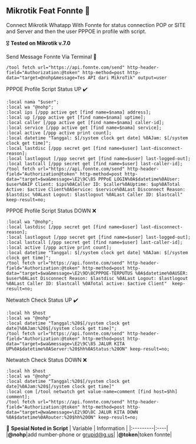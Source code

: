 ## Mikrotik Feat Fonnte 🚀
Connect Mikrotik Whatapp With Fonnte for status connection POP or SITE and Server and then the user PPPOE in profile with script.

🎖️ **Tested on Mikrotik v.7.0**


Send Message Fonnte Via Terminal :speech_balloon:
```
/tool fetch url="https://api.fonnte.com/send" http-header-field="Authorization:@token" http-method=post http-data="target=@nohp&message=Tes API dari MikroTik" output=user
```

PPPOE Profile Script Status UP :heavy_check_mark:
```
:local nama "$user";
:local wa "@nohp";
:local ips [/ppp active get [find name=$nama] address];
:local up [/ppp active get [find name=$nama] uptime];
:local caller [/ppp active get [find name=$nama] caller-id];
:local service [/ppp active get [find name=$nama] service];
:local active [/ppp active print count];
:local datetime "Tanggal: $[/system clock get date] %0AJam: $[/system clock get time]";
:local lastdisc [/ppp secret get [find name=$user] last-disconnect-reason];
:local lastlogout [/ppp secret get [find name=$user] last-logged-out];
:local lastcall [/ppp secret get [find name=$user] last-caller-id];
/tool fetch url="https://api.fonnte.com/send" http-header-field="Authorization@token" http-method=post http-data="target=$wa&message=\E2\9C\85 PPPoE LOGIN%0A$datetime%0AUser: $user%0AIP Client: $ips%0ACaller ID: $caller%0AUptime: $up%0ATotal Active: $active Client%0AService: $service%0ALast Disconnect Reason: $lastdisc %0ALast Logout: $lastlogout %0ALast Caller ID: $lastcall" keep-result=no;
```
PPPOE Profile Script Status DOWN :x:
```
:local wa "@nohp";
:local lastdisc [/ppp secret get [find name=$user] last-disconnect-reason];
:local lastlogout [/ppp secret get [find name=$user] last-logged-out];
:local lastcall [/ppp secret get [find name=$user] last-caller-id];
:local active [/ppp active print count];
:local datetime "Tanggal: $[/system clock get date] %0AJam: $[/system clock get time]";
/tool fetch url="https://api.fonnte.com/send" http-header-field="Authorization:@token" http-method=post http-data="target=$wa&message=\E2\9D\8CPPPOE-TERPUTUS %0A$datetime%0AUSER: $user%0ALast Disconnect Reason: $lastdisc %0ALast Logout: $lastlogout %0ALast Caller ID: $lastcall %0ATotal active: $active Client"  keep-result=no;
```
Netwatch Check Status UP :heavy_check_mark:
```
:local hh $host
:local wa "@nohp"
:local datetime "Tanggal:%20$[/system clock get date]%0AJam:%20$[/system clock get time]";
/tool fetch url="https://api.fonnte.com/send" http-header-field="Authorization:@token" http-method=post http-data="target=$wa&message=\E2\9C\85 JALUR KITA UP%0A$datetime%0AServer:%20$hh%0AStatus:%20ON" keep-result=no;
```

Netwatch Check Status DOWN :x:
```
:local hh $host
:local wa "@nohp"
:local datetime "Tanggal:%20$[/system clock get date]%0AJam:%20$[/system clock get time]"
:local com [/tool netwatch get value-name=comment [find host=$hh] comment];
/tool fetch url="https://api.fonnte.com/send" http-header-field="Authorization:@token" http-method=post http-data="target=@wa&message=\E2\9D\8C JALUR KITA DOWN %0A$datetime%0ARouter:%20$hh%20ON" keep-result=no;
```

	
:pushpin: __Spesial Noted in Script__
| Variable     | Information |
|:---------|:----|
|**@nohp**|add number-phone or grupid@g.us|
|**@token**|token fonnte|
